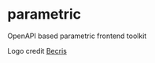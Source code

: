 # parametric

OpenAPI based parametric frontend toolkit

Logo credit <a href="https://www.flaticon.com/authors/becris" title="Becris">Becris</a>
